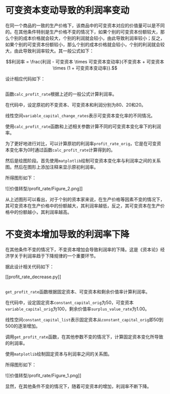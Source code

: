 # 可变资本变动导致的利润率变动

在同一个商品的一致的生产价格下，该商品中的可变资本对应的价值量可以是不同的。在其他条件特别是生产价格不变的情况下，如果个别的可变资本份额较大，那么个别的成本价格就会较大，个别的利润就会较小，由此导致利润率较小；反之，如果个别的可变资本份额较小，那么个别的成本价格就会较小，个别的利润就会较大，由此导致利润率较大。其一般公式如下：

$$利润率 = \frac{利润 - 可变资本 \times 可变资本变动率}{不变资本 + 可变资本 \times (1 + 可变资本变动率)}.$$

设计相应代码如下：

```
```

函数`calc_profit_rate`根据上述的一般公式计算利润率。

在代码中，设定原初的不变资本、可变资本和利润分别为80、20和20。

线性空间`variable_capital_change_rates`表示可变资本变化率的不同情况。

使用`calc_profit_rate`函数和上述相关参数计算不同的可变资本变化率下的利润率。

为了更好地进行对比，可以计算原初的利润率`profit_rate_orig`，它是在可变资本变化率为0时通过函数`calc_profit_rate`计算得到的。

然后是绘图阶段。首先使用`matplotlib`绘制可变资本变化率与利润率之间的关系图。然后在图形上添加注释来显示原初利润率。

所得图形如下：

![[价值转型/profit_rate/Figure_2.png]]

从上述图形可以看出，对于个别的资本家来说，在生产价格等因素不变的情况下，其可变资本在生产价格中的份额越大，其利润率越低，反之，其可变资本在生产价格中的份额越小，其利润率越高。

# 不变资本增加导致的利润率下降

在其他条件不变的情况下，不变资本增加会导致利润率的下降。这是《资本论》经济学关于利润率趋于下降规律的一个重要环节。

据此设计相关代码如下：

[[profit_rate_decrease.py]]

```
```

`get_profit_rate`函数根据固定资本、可变资本和剩余价值率计算利润率。

在代码中，设定固定资本`constant_capital_orig`为50，可变资本`variable_capital_orig`为100，剩余价值率`surplus_value_rate`为1.00。

线性空间`constant_capital_list`表示固定资本从`constant_capital_orig`即50到500的逐渐增加。

调用`get_profit_rate`函数，在其他参数不变的情况下，计算固定资本变化所导致的利润率。

使用`matplotlib`绘制固定资本与利润率之间的关系图。

所得图形如下：

![[价值转型/profit_rate/Figure_1.png]]

显然，在其他条件不变的情况下，随着可变资本的增加，利润率不断下降。
